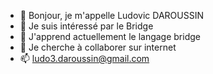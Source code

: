 - 👋 Bonjour, je m'appelle Ludovic DAROUSSIN
- 👀 Je suis intéressé par le Bridge
- 🌱 J'apprend actuellement le langage bridge
- 💞️ Je cherche à collaborer sur internet
- 📫 ludo3.daroussin@gmail.com


<!---
Bridge-Ludo-daroussin/Bridge-Ludo-daroussin est un référentiel ✨ spécial ✨ car son `README.md` (ce fichier) apparaît sur votre profil GitHub.
Vous pouvez cliquer sur le lien Aperçu pour jeter un œil à vos modifications.
--->
